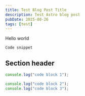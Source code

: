 ```yaml
---
title: Test Blog Post Title
description: Test Astro blog post
pubDate: 2025-08-26
tags: [test]
---
```


Hello world

`Code snippet`

## Section header

```typescript
console.log("code block 1");

console.log("code block 2");
console.log("code block 3");
```
